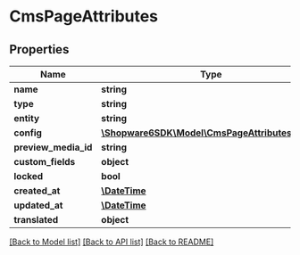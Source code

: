 # CmsPageAttributes

## Properties
Name | Type | Description | Notes
------------ | ------------- | ------------- | -------------
**name** | **string** |  | 
**type** | **string** |  | 
**entity** | **string** |  | [optional] 
**config** | [**\Shopware6SDK\Model\CmsPageAttributesConfig**](CmsPageAttributesConfig.md) |  | [optional] 
**preview_media_id** | **string** |  | [optional] 
**custom_fields** | **object** |  | [optional] 
**locked** | **bool** |  | [optional] 
**created_at** | [**\DateTime**](\DateTime.md) |  | 
**updated_at** | [**\DateTime**](\DateTime.md) |  | 
**translated** | **object** |  | [optional] 

[[Back to Model list]](../../README.md#documentation-for-models) [[Back to API list]](../../README.md#documentation-for-api-endpoints) [[Back to README]](../../README.md)

